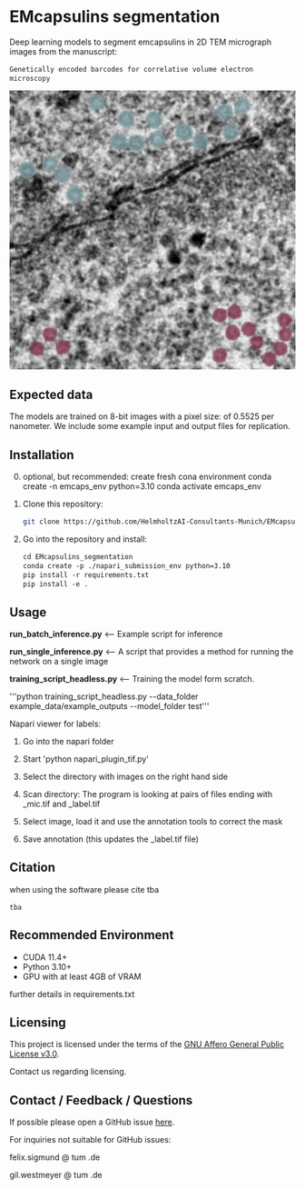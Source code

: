 # EMcapsulins segmentation
Deep learning models to segment emcapsulins in 2D TEM micrograph images from the manuscript:

```
Genetically encoded barcodes for correlative volume electron microscopy
```

![Image](documentation/example_pngs/crop.png "cropped microscopy")


## Expected data
The models are trained on 8-bit images with a pixel size: of 0.5525 per nanometer.
We include some example input and output files for replication.

## Installation
0) optional, but recommended:
    create fresh cona environment
    conda create -n emcaps_env python=3.10
    conda activate emcaps_env


1) Clone this repository:
    ```bash
    git clone https://github.com/HelmholtzAI-Consultants-Munich/EMcapsulins_segmentation.git
    ```
2) Go into the repository and install:
    ```
    cd EMcapsulins_segmentation
    conda create -p ./napari_submission_env python=3.10
    pip install -r requirements.txt
    pip install -e .
    ```
    
## Usage

**run_batch_inference.py** <-- Example script for inference

**run_single_inference.py** <-- A script that provides a method for running the network on a single image

**training_script_headless.py** <-- Training the model form scratch.

'''python training_script_headless.py --data_folder example_data/example_outputs --model_folder test'''



Napari viewer for labels: 

1) Go into the napari folder

2) Start 'python napari_plugin_tif.py'

3) Select the directory with images on the right hand side

4) Scan directory: The program is looking at pairs of files ending with _mic.tif and _label.tif

5) Select image, load it and use the annotation tools to correct the mask

6) Save annotation (this updates the _label.tif file)


## Citation
when using the software please cite tba

```
tba
```

## Recommended Environment
* CUDA 11.4+
* Python 3.10+
* GPU with at least 4GB of VRAM

further details in requirements.txt

## Licensing

This project is licensed under the terms of the [GNU Affero General Public License v3.0](https://www.gnu.org/licenses/agpl-3.0.de.html).

Contact us regarding licensing.

## Contact / Feedback / Questions
If possible please open a GitHub issue [here](https://github.com/HelmholtzAI-Consultants-Munich/EMcapsulins_segmentation/issues).

For inquiries not suitable for GitHub issues:

felix.sigmund @ tum .de

gil.westmeyer @ tum .de
